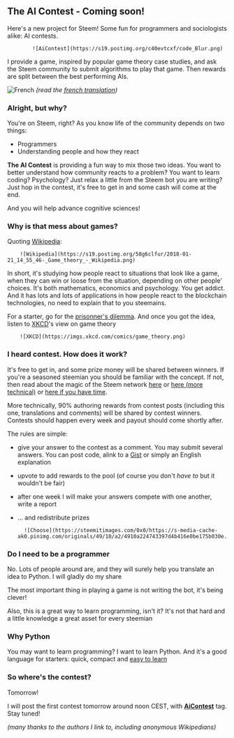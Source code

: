 ## The AI Contest - Coming soon!

Here's a new project for Steem! Some fun for programmers and sociologists alike: AI contests. 

			![AiContest](https://s19.postimg.org/c40evtcxf/code_Blur.png)

I provide a game, inspired by popular game theory case studies, and ask the Steem community to submit algorithms to play that game. Then rewards are split between the best performing AIs.

![French](https://s9.postimg.org/3mpd3j2sf/flag-fr-qc_14x21.png) *(read the [french translation](./TEASER-fr.md))*

### Alright, but why?

You're on Steem, right? As you know life of the community depends on two things:

* Programmers
* Understanding people and how they react

**The AI Contest** is providing a fun way to mix those two ideas. You want to better understand how community reacts to a problem? You want to learn coding? Psychology? Just relax a little from the Steem bot you are writing? Just hop in the contest, it's free to get in and some cash will come at the end.

And you will help advance cognitive sciences!


### Why is that mess about games?

Quoting [Wikipedia](https://en.wikipedia.org/wiki/Game_theory): 

		![Wikipedia](https://s19.postimg.org/58g6clfur/2018-01-21_14_55_46-_Game_theory_-_Wikipedia.png)

In short, it's studying how people react to situations that look like a game, when they can win or loose from the situation, depending on other people' choices. It's both mathematics, economics and psychology. You get addict. And it has lots and lots of applications in how people react to the blockchain technologies, no need to explain that to you steemains.

For a starter, go for the [prisonner's dilemma](https://en.wikipedia.org/wiki/Prisoner%27s_dilemma). And once you got the idea, listen to [XKCD](https://xkcd.com/601/)'s view on game theory

		![XKCD](https://imgs.xkcd.com/comics/game_theory.png)


### I heard contest. How does it work?

It's free to get in, and some prize money will be shared between winners. If you're a seasoned steemian you should be familiar with the concept. If not, then read about the magic of the Steem network [here](https://steemit.com/steem/@vinnu/what-is-steem-and-how-does-it-work)  or [here (more technical)](https://steemit.com/steem/@tuck-fheman/what-is-steem) or [here if you have time](https://steemit.com/steemy/@flauwy/60-steem-video-tutorials-for-beginners-the-grand-steemy-collection). 

More technically, 90% authoring rewards from contest posts (including this one, translations and comments) will be shared by contest winners. Contests should happen every week and payout should come shortly after.

The rules are simple: 
* give your answer to the contest as a comment. You may submit several answers. You can post code, alink to a [Gist](gist.github.com) or simply an English explanation
* upvote to add rewards to the pool (of course you don't *have to* but it wouldn't be fair) 
* after one week I will make your answers compete with one another, write a report
* ... and redistribute prizes


		![Choose](https://steemitimages.com/0x0/https://s-media-cache-ak0.pinimg.com/originals/49/10/a2/4910a224743397d4b416e0be175b030e.gif)


### Do I need to be a programmer

No. Lots of people around are, and they will surely help you translate an idea to Python. I will gladly do my share

The most important thing in playing a game is not writing the bot, it's being clever!

Also, this is a great way to learn programming, isn't it? It's not that hard and a little knowledge a great asset for every steemian


### Why Python

You may want to learn programming? I want to learn Python. And it's a good language for starters: quick, compact and [easy to learn](https://www.google.fr/search?q=python+quick+tutorial)



### So where's the contest?

Tomorrow!

I will post the first contest tomorrow around noon CEST, with [**AiContest**](https://steemit.com/created/aicontest) tag. Stay tuned!


*(many thanks to the authors I link to, including anonymous Wikipedians)*
